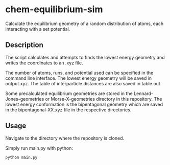 # chem-equilibrium-sim
Calculate the equilibrium geometry of a random distribution of atoms, each interacting with a set potential.
## Description
The script calculates and attempts to finds the lowest energy geometry and writes the coordinates to an .xyz file.

The number of atoms, runs, and potential used can be specified in the command line interface. The lowest energy geometry will be saved in output.xyz. The table of interparticle distances are also saved in table.out.

Some precalculated equilibrium geometries are stored in the Lennard-Jones-geometries or Morse-X-geometries directory in this repository. The lowest energy conformation is the bipentagonal geometry which are saved in the bipentagonal-XX.xyz file in the respective directories.
## Usage
Navigate to the directory where the repository is cloned.

Simply run main.py with python:
```
python main.py
```